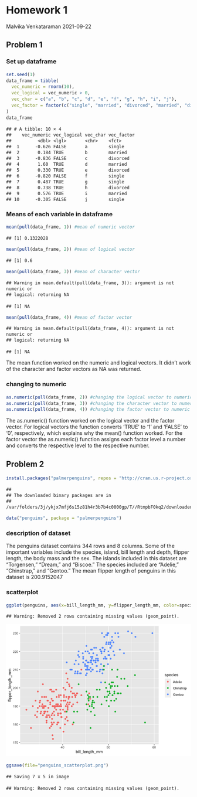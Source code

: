 Homework 1
================
Malvika Venkataraman
2021-09-22

## Problem 1

### Set up dataframe

``` r
set.seed(1)
data_frame = tibble(
  vec_numeric = rnorm(10),
  vec_logical = vec_numeric > 0,
  vec_char = c("a", "b", "c", "d", "e", "f", "g", "h", "i", "j"),
  vec_factor = factor(c("single", "married", "divorced", "married", "divorced", "single", "single", "divorced", "married", "single"))
)
data_frame
```

    ## # A tibble: 10 × 4
    ##    vec_numeric vec_logical vec_char vec_factor
    ##          <dbl> <lgl>       <chr>    <fct>     
    ##  1      -0.626 FALSE       a        single    
    ##  2       0.184 TRUE        b        married   
    ##  3      -0.836 FALSE       c        divorced  
    ##  4       1.60  TRUE        d        married   
    ##  5       0.330 TRUE        e        divorced  
    ##  6      -0.820 FALSE       f        single    
    ##  7       0.487 TRUE        g        single    
    ##  8       0.738 TRUE        h        divorced  
    ##  9       0.576 TRUE        i        married   
    ## 10      -0.305 FALSE       j        single

### Means of each variable in dataframe

``` r
mean(pull(data_frame, 1)) #mean of numeric vector
```

    ## [1] 0.1322028

``` r
mean(pull(data_frame, 2)) #mean of logical vector
```

    ## [1] 0.6

``` r
mean(pull(data_frame, 3)) #mean of character vector
```

    ## Warning in mean.default(pull(data_frame, 3)): argument is not numeric or
    ## logical: returning NA

    ## [1] NA

``` r
mean(pull(data_frame, 4)) #mean of factor vector
```

    ## Warning in mean.default(pull(data_frame, 4)): argument is not numeric or
    ## logical: returning NA

    ## [1] NA

The mean function worked on the numeric and logical vectors. It didn’t
work of the character and factor vectors as NA was returned.

### changing to numeric

``` r
as.numeric(pull(data_frame, 2)) #changing the logical vector to numeric
as.numeric(pull(data_frame, 3)) #changing the character vector to numeric
as.numeric(pull(data_frame, 4)) #changing the factor vector to numeric
```

The as.numeric() function worked on the logical vector and the factor
vector. For logical vectors the function converts ‘TRUE’ to ‘1’ and
‘FALSE’ to ‘0’, respectively, which explains why the mean() function
worked. For the factor vector the as.numeric() function assigns each
factor level a number and converts the respective level to the
respective number.

## Problem 2

``` r
install.packages("palmerpenguins", repos = "http://cran.us.r-project.org")
```

    ## 
    ## The downloaded binary packages are in
    ##  /var/folders/3j/ykjx7mfj6s15z81h4r3b7b4c0000gp/T//RtmpbF0kq2/downloaded_packages

``` r
data("penguins", package = "palmerpenguins")
```

### description of dataset

The penguins dataset contains 344 rows and 8 columns. Some of the
important variables include the species, island, bill length and depth,
flipper length, the body mass and the sex. The islands included in this
dataset are “Torgensen,” “Dream,” and “Biscoe.” The species included are
“Adelie,” “Chinstrap,” and “Gentoo.” The mean flipper length of penguins
in this dataset is 200.9152047

### scatterplot

``` r
ggplot(penguins, aes(x=bill_length_mm, y=flipper_length_mm, color=species)) + geom_point()
```

    ## Warning: Removed 2 rows containing missing values (geom_point).

![](P8105-HW-1_files/figure-gfm/unnamed-chunk-8-1.png)<!-- -->

``` r
ggsave(file="penguins_scatterplot.png")
```

    ## Saving 7 x 5 in image

    ## Warning: Removed 2 rows containing missing values (geom_point).
